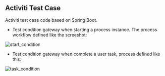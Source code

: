 
## Activiti Test Case

Activiti test case code based on Spring Boot.

* Test condition gateway when starting a process instance. The process workflow defined like the screeshot:

![start_condition](https://github.com/ThinkCats/ActivitiTest/blob/master/screenshot/start_condition.png)

* Test condition gateway when complete a user task, process defined like this:

![task_condition](https://github.com/ThinkCats/ActivitiTest/blob/master/screenshot/task_condition.png)




